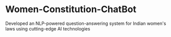 # Women-Constitution-ChatBot
Developed an NLP-powered question-answering system for Indian women's laws using cutting-edge AI technologies
